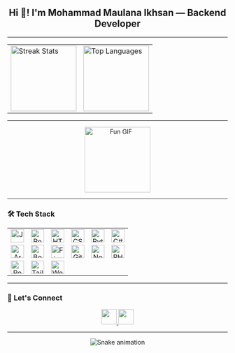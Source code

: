 <h2 align="center">Hi 👋! I'm Mohammad Maulana Ikhsan — Backend Developer</h2>

---

<!-- GitHub Stats -->
<div align="center">
  <table>
    <tr>
      <td>
        <img src="https://streak-stats.demolab.com?user=ikhsan-kun&locale=en&mode=daily&theme=tokyonight&hide_border=false&border_radius=5" height="150" alt="Streak Stats" />
      </td>
      <td>
        <img src="https://github-readme-stats.vercel.app/api/top-langs?username=ikhsan-kun&locale=en&hide_title=false&layout=compact&card_width=320&langs_count=7&theme=tokyonight&hide_border=false" height="150" alt="Top Languages" />
      </td>
    </tr>
  </table>
</div>

---

<!-- Fun GIF -->
<div align="center">
  <img src="https://i.imgflip.com/65efzo.gif" height="150" alt="Fun GIF" />
</div>

---

### 🛠️ Tech Stack
<div align="center">
  <table>
    <tr>
      <td align="center">
        <img src="https://cdn.jsdelivr.net/gh/devicons/devicon/icons/javascript/javascript-original.svg" height="30" alt="JavaScript" />
      </td>
      <td align="center">
        <img src="https://cdn.jsdelivr.net/gh/devicons/devicon/icons/react/react-original.svg" height="30" alt="React" />
      </td>
      <td align="center">
        <img src="https://cdn.jsdelivr.net/gh/devicons/devicon/icons/html5/html5-original.svg" height="30" alt="HTML5" />
      </td>
      <td align="center">
        <img src="https://cdn.jsdelivr.net/gh/devicons/devicon/icons/css3/css3-original.svg" height="30" alt="CSS3" />
      </td>
      <td align="center">
        <img src="https://cdn.jsdelivr.net/gh/devicons/devicon/icons/python/python-original.svg" height="30" alt="Python" />
      </td>
      <td align="center">
        <img src="https://cdn.jsdelivr.net/gh/devicons/devicon/icons/csharp/csharp-original.svg" height="30" alt="C#" />
      </td>
    </tr>
    <tr>
      <td align="center">
        <img src="https://cdn.jsdelivr.net/gh/devicons/devicon/icons/arduino/arduino-original.svg" height="30" alt="Arduino" />
      </td>
      <td align="center">
        <img src="https://cdn.jsdelivr.net/gh/devicons/devicon/icons/bootstrap/bootstrap-original.svg" height="30" alt="Bootstrap" />
      </td>
      <td align="center">
        <img src="https://cdn.jsdelivr.net/gh/devicons/devicon/icons/firebase/firebase-plain.svg" height="30" alt="Firebase" />
      </td>
      <td align="center">
        <img src="https://cdn.jsdelivr.net/gh/devicons/devicon/icons/git/git-original.svg" height="30" alt="Git" />
      </td>
      <td align="center">
        <img src="https://cdn.jsdelivr.net/gh/devicons/devicon/icons/nodejs/nodejs-original.svg" height="30" alt="Node.js" />
      </td>
      <td align="center">
        <img src="https://cdn.jsdelivr.net/gh/devicons/devicon/icons/php/php-original.svg" height="30" alt="PHP" />
      </td>
    </tr>
    <tr>
      <td align="center">
        <img src="https://cdn.jsdelivr.net/gh/devicons/devicon/icons/postgresql/postgresql-original.svg" height="30" alt="PostgreSQL" />
      </td>
      <td align="center">
        <img src="https://cdn.jsdelivr.net/gh/devicons/devicon/icons/tailwindcss/tailwindcss-original-wordmark.svg" height="30" alt="TailwindCSS" />
      </td>
      <td align="center">
        <img src="https://cdn.jsdelivr.net/gh/devicons/devicon/icons/webpack/webpack-original.svg" height="30" alt="Webpack" />
      </td>
    </tr>
  </table>
</div>

---

### 📲 Let's Connect
<div align="center">
  <a href="https://www.instagram.com/ikhsann.kun/" target="_blank">
    <img src="https://img.shields.io/static/v1?message=Instagram&logo=instagram&label=&color=E4405F&logoColor=white&labelColor=&style=for-the-badge" height="35" />
  </a>
  <a href="https://linkedin.com/in/mohammad-maulana-ikhsan-6a5266251" target="_blank">
    <img src="https://img.shields.io/static/v1?message=LinkedIn&logo=linkedin&label=&color=0077B5&logoColor=white&labelColor=&style=for-the-badge" height="35" />
  </a>
</div>

---

<!-- Snake Animation -->
<div align="center">
  <img src="https://raw.githubusercontent.com/ikhsan-kun/ikhsan-kun/output/dist/snake.svg" alt="Snake animation" />
</div>
